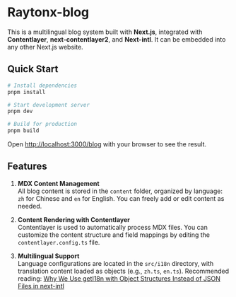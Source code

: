 # Raytonx-blog

This is a multilingual blog system built with **Next.js**, integrated with **Contentlayer**, **next-contentlayer2**, and **Next-intl**. It can be embedded into any other Next.js website.

## Quick Start

```bash
# Install dependencies
pnpm install

# Start development server
pnpm dev

# Build for production
pnpm build
```

Open [http://localhost:3000/blog](http://localhost:3000/blog) with your browser to see the result.

## Features

1. **MDX Content Management**  
   All blog content is stored in the `content` folder, organized by language: `zh` for Chinese and `en` for English. You can freely add or edit content as needed.

2. **Content Rendering with Contentlayer**  
   Contentlayer is used to automatically process MDX files. You can customize the content structure and field mappings by editing the `contentlayer.config.ts` file.

3. **Multilingual Support**  
   Language configurations are located in the `src/i18n` directory, with translation content loaded as objects (e.g., `zh.ts`, `en.ts`). Recommended reading: [Why We Use getI18n with Object Structures Instead of JSON Files in next-intl](https://www.raytonx.com/en/blog/next-intl-geti18n-vs-json)
